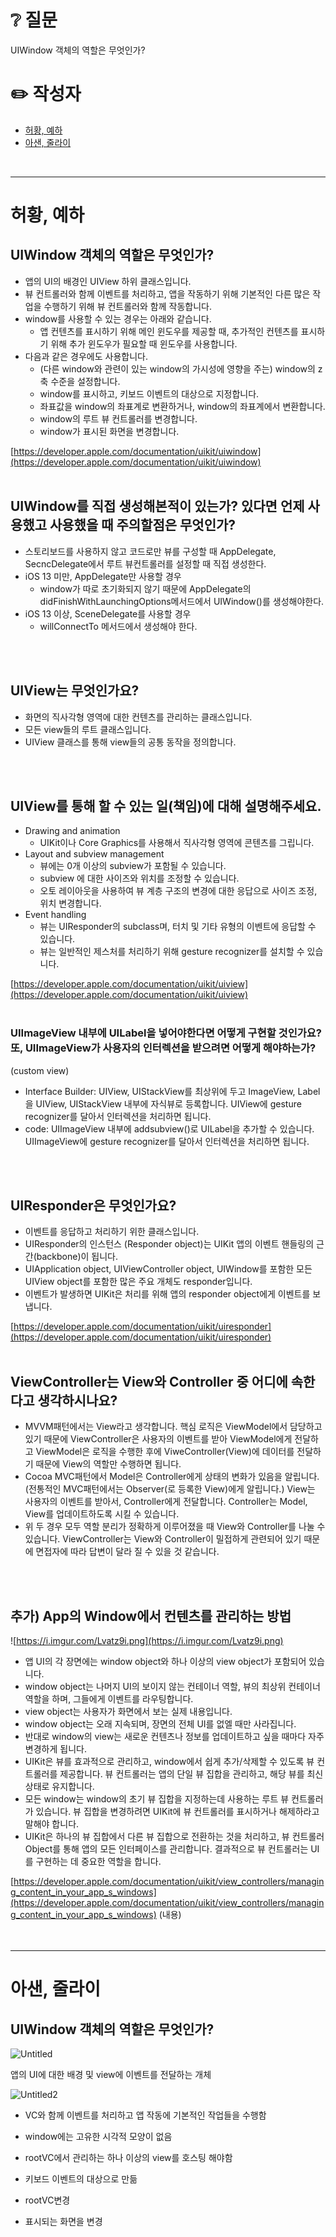 # ❔ 질문
UIWindow 객체의 역할은 무엇인가?<br />

# ✏️ 작성자
- [허황, 예하](#허황-예하)
- [아샌, 줄라이](#아샌-줄라이)
<br />

---

# 허황, 예하
## UIWindow 객체의 역할은 무엇인가?

- 앱의 UI의 배경인 UIView 하위 클래스입니다.
- 뷰 컨트롤러와 함께 이벤트를 처리하고, 앱을 작동하기 위해 기본적인 다른 많은 작업을 수행하기 위해 뷰 컨트롤러와 함께 작동합니다.
- window를 사용할 수 있는 경우는 아래와 같습니다.
    - 앱 컨텐츠를 표시하기 위해 메인 윈도우를 제공할 때, 추가적인 컨텐츠를 표시하기 위해 추가 윈도우가 필요할 때 윈도우를 사용합니다.
- 다음과 같은 경우에도 사용합니다.
    - (다른 window와 관련이 있는 window의 가시성에 영향을 주는) window의 z축 수준을 설정합니다.
    - window를 표시하고, 키보드 이벤트의 대상으로 지정합니다.
    - 좌표값을 window의 좌표계로 변환하거나, window의 좌표계에서 변환합니다.
    - window의 루트 뷰 컨트롤러를 변경합니다.
    - window가 표시된 화면을 변경합니다.

[https://developer.apple.com/documentation/uikit/uiwindow](https://developer.apple.com/documentation/uikit/uiwindow)
<br />
<br />
## UIWindow를 직접 생성해본적이 있는가? 있다면 언제 사용했고 사용했을 때 주의할점은 무엇인가?

- 스토리보드를 사용하지 않고 코드로만 뷰를 구성할 때 AppDelegate, SecncDelegate에서 루트 뷰컨트롤러를 설정할 때 직접 생성한다.
- iOS 13 미만, AppDelegate만 사용할 경우
    - window가 따로 초기화되지 않기 때문에 AppDelegate의 didFinishWithLaunchingOptions메서드에서 UIWindow()를 생성해야한다.
- iOS 13 이상, SceneDelegate를 사용할 경우
    - willConnectTo 메서드에서 생성해야 한다.
<br />
<br />

## UIView는 무엇인가요?

- 화면의 직사각형 영역에 대한 컨텐츠를 관리하는 클래스입니다.
- 모든 view들의 루트 클래스입니다.
- UIView 클래스를 통해 view들의 공통 동작을 정의합니다.
<br />
<br />

## UIView를 통해 할 수 있는 일(책임)에 대해 설명해주세요.

- Drawing and animation
    - UIKit이나 Core Graphics를 사용해서 직사각형 영역에 콘텐츠를 그립니다.
- Layout and subview management
    - 뷰에는 0개 이상의 subview가 포함될 수 있습니다.
    - subview 에 대한 사이즈와 위치를 조정할 수 있습니다.
    - 오토 레이아웃을 사용하여 뷰 계층 구조의 변경에 대한 응답으로 사이즈 조정, 위치 변경합니다.
- Event handling
    - 뷰는 UIResponder의 subclass며, 터치 및 기타 유형의 이벤트에 응답할 수 있습니다.
    - 뷰는 일반적인 제스처를 처리하기 위해 gesture recognizer를 설치할 수 있습니다.

[https://developer.apple.com/documentation/uikit/uiview](https://developer.apple.com/documentation/uikit/uiview)
<br />
<br />

### UIImageView 내부에 UILabel을 넣어야한다면 어떻게 구현할 것인가요? 또, UIImageView가 사용자의 인터렉션을 받으려면 어떻게 해야하는가?

(custom view)

- Interface Builder: UIView, UIStackView를 최상위에 두고 ImageView, Label을 UIView, UIStackView 내부에 자식뷰로 등록합니다. UIView에 gesture recognizer를 달아서 인터렉션을 처리하면 됩니다.
- code: UIImageView 내부에 addsubview()로 UILabel을 추가할 수 있습니다. UIImageView에 gesture recognizer를 달아서 인터렉션을 처리하면 됩니다.
<br />
<br />

## UIResponder은 무엇인가요?

- 이벤트를 응답하고 처리하기 위한 클래스입니다.
- UIResponder의 인스턴스 (Responder object)는 UIKit 앱의 이벤트 핸들링의 근간(backbone)이 됩니다.
- UIApplication object, UIViewController object, UIWindow를 포함한 모든 UIView object를 포함한 많은 주요 개체도 responder입니다.
- 이벤트가 발생하면 UIKit은 처리를 위해 앱의 responder object에게 이벤트를 보냅니다.

[https://developer.apple.com/documentation/uikit/uiresponder](https://developer.apple.com/documentation/uikit/uiresponder)
<br />
<br />

## ViewController는 View와 Controller 중 어디에 속한다고 생각하시나요?

- MVVM패턴에서는 View라고 생각합니다. 핵심 로직은 ViewModel에서 담당하고 있기 때문에 ViewController은 사용자의 이벤트를 받아 ViewModel에게 전달하고 ViewModel은 로직을 수행한 후에 ViweController(View)에 데이터를 전달하기 때문에 View의 역할만 수행하면 됩니다.
- Cocoa MVC패턴에서 Model은 Controller에게 상태의 변화가 있음을 알립니다. (전통적인 MVC패턴에서는 Observer(로 등록한 View)에게 알립니다.) View는 사용자의 이벤트를 받아서, Controller에게 전달합니다. Controller는 Model, View를 업데이트하도록 시킬 수 있습니다.
- 위 두 경우 모두 역할 분리가 정확하게 이루어졌을 때 View와 Controller를 나눌 수 있습니다. ViewController는 View와 Controller이 밀접하게 관련되어 있기 때문에 면접자에 따라 답변이 달라 질 수 있을 것 같습니다.
<br />
<br />

## 추가) App의 Window에서 컨텐츠를 관리하는 방법

![https://i.imgur.com/Lvatz9i.png](https://i.imgur.com/Lvatz9i.png)
    
- 앱 UI의 각 장면에는 window object와 하나 이상의 view object가 포함되어 있습니다.
- window object는 나머지 UI의 보이지 않는 컨테이너 역할, 뷰의 최상위 컨테이너 역할을 하며, 그들에게 이벤트를 라우팅합니다.
- view object는 사용자가 화면에서 보는 실제 내용입니다.
- window object는 오래 지속되며, 장면의 전체 UI를 없엘 때만 사라집니다.
- 반대로 window의 view는 새로운 컨텐츠나 정보를 업데이트하고 싶을 때마다 자주 변경하게 됩니다.
- UIKit은 뷰를 효과적으로 관리하고, window에서 쉽게 추가/삭제할 수 있도록 뷰 컨트롤러를 제공합니다. 뷰 컨트롤러는 앱의 단일 뷰 집합을 관리하고, 해당 뷰를 최신 상태로 유지합니다.
- 모든 window는 window의 초기 뷰 집합을 지정하는데 사용하는 루트 뷰 컨트롤러가 있습니다. 뷰 집합을 변경하려면 UIKit에 뷰 컨트롤러를 표시하거나 해제하라고 말해야 합니다.
- UIKit은 하나의 뷰 집합에서 다른 뷰 집합으로 전환하는 것을 처리하고, 뷰 컨트롤러 Object를 통해 앱의 모든 인터페이스를 관리합니다. 결과적으로 뷰 컨트롤러는 UI를 구현하는 데 중요한 역할을 합니다.

[https://developer.apple.com/documentation/uikit/view_controllers/managing_content_in_your_app_s_windows](https://developer.apple.com/documentation/uikit/view_controllers/managing_content_in_your_app_s_windows)
(내용)
<br />
<br />
<br />

---

# 아샌, 줄라이
## UIWindow 객체의 역할은 무엇인가?
![Untitled](https://user-images.githubusercontent.com/81469717/188273276-ddf163f2-a674-4802-9ab8-11e846a18720.png)


앱의 UI에 대한 배경 및 view에 이벤트를 전달하는 개체

![Untitled2](https://user-images.githubusercontent.com/81469717/188273284-84bce29b-145d-44da-a6ef-917d99c1028e.png)


- VC와 함께 이벤트를 처리하고 앱 작동에 기본적인 작업들을 수행함
- window에는 고유한 시각적 모양이 없음
- rootVC에서 관리하는 하나 이상의 view를 호스팅 해야함

- 키보드 이벤트의 대상으로 만듦
- rootVC변경
- 표시되는 화면을 변경
<br />
<br />
<br />
